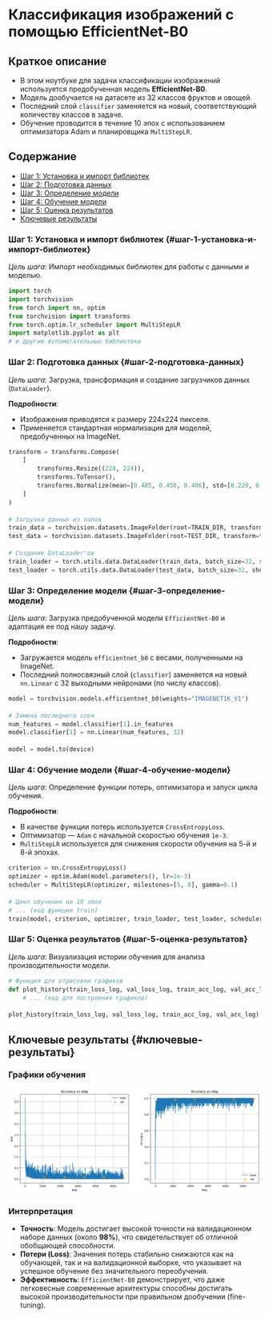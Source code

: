 # Классификация изображений с помощью EfficientNet-B0

## Краткое описание
- В этом ноутбуке для задачи классификации изображений используется предобученная модель **EfficientNet-B0**.
- Модель дообучается на датасете из 32 классов фруктов и овощей.
- Последний слой `classifier` заменяется на новый, соответствующий количеству классов в задаче.
- Обучение проводится в течение 10 эпох с использованием оптимизатора Adam и планировщика `MultiStepLR`.

## Содержание
- [Шаг 1: Установка и импорт библиотек](#шаг-1-установка-и-импорт-библиотек)
- [Шаг 2: Подготовка данных](#шаг-2-подготовка-данных)
- [Шаг 3: Определение модели](#шаг-3-определение-модели)
- [Шаг 4: Обучение модели](#шаг-4-обучение-модели)
- [Шаг 5: Оценка результатов](#шаг-5-оценка-результатов)
- [Ключевые результаты](#ключевые-результаты)

### Шаг 1: Установка и импорт библиотек {#шаг-1-установка-и-импорт-библиотек}
*Цель шага*: Импорт необходимых библиотек для работы с данными и моделью.

```python
import torch
import torchvision
from torch import nn, optim
from torchvision import transforms
from torch.optim.lr_scheduler import MultiStepLR
import matplotlib.pyplot as plt
# и другие вспомогательные библиотеки
```

### Шаг 2: Подготовка данных {#шаг-2-подготовка-данных}
*Цель шага*: Загрузка, трансформация и создание загрузчиков данных (`DataLoader`).

**Подробности**:
- Изображения приводятся к размеру 224x224 пикселя.
- Применяется стандартная нормализация для моделей, предобученных на ImageNet.

```python
transform = transforms.Compose(
    [
        transforms.Resize((224, 224)),
        transforms.ToTensor(),
        transforms.Normalize(mean=[0.485, 0.456, 0.406], std=[0.229, 0.224, 0.225]),
    ]
)

# Загрузка данных из папок
train_data = torchvision.datasets.ImageFolder(root=TRAIN_DIR, transform=transform)
test_data = torchvision.datasets.ImageFolder(root=TEST_DIR, transform=transform)

# Создание DataLoader'ов
train_loader = torch.utils.data.DataLoader(train_data, batch_size=32, shuffle=True)
test_loader = torch.utils.data.DataLoader(test_data, batch_size=32, shuffle=False)
```

### Шаг 3: Определение модели {#шаг-3-определение-модели}
*Цель шага*: Загрузка предобученной модели `EfficientNet-B0` и адаптация ее под нашу задачу.

**Подробности**:
- Загружается модель `efficientnet_b0` с весами, полученными на ImageNet.
- Последний полносвязный слой (`classifier`) заменяется на новый `nn.Linear` с 32 выходными нейронами (по числу классов).

```python
model = torchvision.models.efficientnet_b0(weights="IMAGENET1K_V1")

# Замена последнего слоя
num_features = model.classifier[1].in_features
model.classifier[1] = nn.Linear(num_features, 32)

model = model.to(device)
```

### Шаг 4: Обучение модели {#шаг-4-обучение-модели}
*Цель шага*: Определение функции потерь, оптимизатора и запуск цикла обучения.

**Подробности**:
- В качестве функции потерь используется `CrossEntropyLoss`.
- Оптимизатор — `Adam` с начальной скоростью обучения `1e-3`.
- `MultiStepLR` используется для снижения скорости обучения на 5-й и 8-й эпохах.

```python
criterion = nn.CrossEntropyLoss()
optimizer = optim.Adam(model.parameters(), lr=1e-3)
scheduler = MultiStepLR(optimizer, milestones=[5, 8], gamma=0.1)

# Цикл обучения на 10 эпох
# ... (код функции train)
train(model, criterion, optimizer, train_loader, test_loader, scheduler, epochs=10)
```

### Шаг 5: Оценка результатов {#шаг-5-оценка-результатов}
*Цель шага*: Визуализация истории обучения для анализа производительности модели.

```python
# Функция для отрисовки графиков
def plot_history(train_loss_log, val_loss_log, train_acc_log, val_acc_log):
    # ... (код для построения графиков)

plot_history(train_loss_log, val_loss_log, train_acc_log, val_acc_log)
```

## Ключевые результаты {#ключевые-результаты}

### Графики обучения
![Графики обучения EfficientNet-B0](../img/efficientnet_history.png)

### Интерпретация
- **Точность**: Модель достигает высокой точности на валидационном наборе данных (около **98%**), что свидетельствует об отличной обобщающей способности.
- **Потери (Loss)**: Значения потерь стабильно снижаются как на обучающей, так и на валидационной выборке, что указывает на успешное обучение без значительного переобучения.
- **Эффективность**: `EfficientNet-B0` демонстрирует, что даже легковесные современные архитектуры способны достигать высокой производительности при правильном дообучении (fine-tuning).

